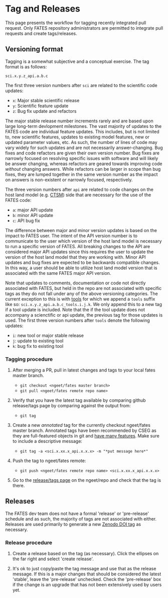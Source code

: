 # Tag and Releases

This page presents the workflow for tagging recently integrated pull request.  Only FATES repository administrators are permitted to integrate pull requests and create tags/releases.

## Versioning format

Tagging is a somewhat subjective and a conceptual exercise.  The tag format is as follows:

`sci.x.y.z_api.a.b.c`

The first three version numbers after `sci` are related to the scientific code updates:
- `x`: Major stable scientific release
- `y`: Scientific feature update
- `z`: Bug fix update and refactors

The major stable release number increments rarely and are based upon large long-term devlopment milestones.  The vast majority of updates to the FATES code are individual feature updates.  This includes, but is not limited to, new scientific features, updates to existing model features, new or updated parameter values, etc.  As such, the number of lines of code may vary widely for such updates and are not necessarily answer-changing.  Bug fixes and code refactors are given their own version number.  Bug fixes are narrowly focused on resolving specific issues with software and will likely be answer changing, whereas refactors are geared towards improving code _without_ changing answers.  While refactors can be larger in scope than bug fixes, they are lumped together in the same version number as the impact on answers is non-existent or narrowly focused, respectively. 

The three version numbers after `api` are related to code changes on the host land model (e.g. [CTSM](https://github.com/ESCOMP/ctsm)) side that are necessary for the use of the FATES code:
- `a`: major API update
- `b`: minor API update
- `c`: API bug fix

The difference between major and minor version updates is based on the impact to FATES user.  The intent of the API version number is to communicate to the user which version of the host land model is necessary to run a specific version of FATES.  All breaking changes to the API are considered major API updates since this requires the user to update the version of the host land model that they are working with.  Minor API updates and bug fixes are expected to be backwards compatible changes.  In this way, a user should be able to utilize host land model version that is associated with the same FATES major API version.

Note that updates to comments, documentation or code not directly associated with FATES, but held in the repo are not associated with specific tags as they do not fall under any of the above versioning categories.  The current exception to this is with [tools](https://github.com/NGEET/fates/tree/master/tools) for which we append a `tools` suffix like so: `sci.x.y.z_api.a.b.c_tools.i.j.k`.  We only append this to a new tag if a tool update is included.  Note that the if the tool update does not accompany a scienctific or api update, the previous tag for those updates is used.  The first three version numbers after `tools` denote the following updates:
- `i`: new tool or major stable release
- `j`: update to existing tool
- `k`: bug fix to existing tool

### Tagging procedure

1. After merging a PR, pull in latest changes and tags to your local fates master branch.  

    - `git checkout <ngeet/fates master branch>`
    - `git pull <ngeet/fates remote repo name> `

2. Verify that you have the latest tag available by comparing github release/tags page by comparing against the output from:

    - `git tag`

3. Create a new *annotated* tag for the currently checkout ngeet/fates master branch.  Annotated tags have been recommended by CSEG as they are full-featured objects in git and [have many features](https://git-scm.com/book/en/v2/Git-Basics-Tagging/#creating-tags).  Make sure to include a descriptive message:

    - `git tag -a <sci.x.xx.x_api.x.x.x> -m "*put message here*"`

4. Push the tag to ngeet/fates remote:

    - `git push <ngeet/fates remote repo name> <sci.x.xx.x_api.x.x.x>`

5. Go to the [release/tags page](https://github.com/NGEET/fates/tags) on the ngeet/repo and check that the tag is there.

## Releases

The FATES dev team does not have a formal 'release' or 'pre-release' schedule and as such, the majority of tags are not associated with either.  Releases are used primarily to generate a new [Zenodo DOI tag](https://zenodo.org/record/3825474) as necessary.

### Release procedure

1. Create a release based on the tag (as necessary).  Click the ellipses on the far right and select 'create release'.

2. It's ok to just copy/paste the tag message and use that as the release message.  If this is a major changes that should be considered the latest 'stable', leave the 'pre-release' unchecked.  Check the 'pre-release' box if the change is an upgrade that has not been extensively used by users yet.

